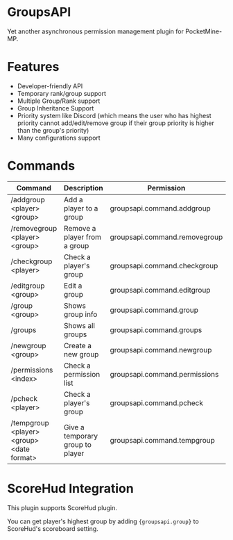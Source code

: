 # GroupsAPI

Yet another asynchronous permission management plugin for PocketMine-MP.

# Features

* Developer-friendly API
* Temporary rank/group support
* Multiple Group/Rank support
* Group Inheritance Support
* Priority system like Discord (which means the user who has highest priority cannot add/edit/remove group if their
  group priority is higher than the group's priority)
* Many configurations support

# Commands

| Command                                   |Description| Permission                     |
|-------------------------------------------|---|--------------------------------|
| /addgroup &lt;player&gt; &lt;group&gt;                |Add a player to a group| groupsapi.command.addgroup     |
| /removegroup &lt;player&gt; &lt;group&gt;             |Remove a player from a group| groupsapi.command.removegroup  |
| /checkgroup &lt;player&gt;                      |Check a player's group| groupsapi.command.checkgroup   |
| /editgroup &lt;group&gt;                        |Edit a group| groupsapi.command.editgroup    |
| /group &lt;group&gt;                            |Shows group info| groupsapi.command.group        |
| /groups                                   |Shows all groups| groupsapi.command.groups       |
| /newgroup &lt;group&gt;                         |Create a new group| groupsapi.command.newgroup     |
| /permissions &lt;index&gt;                      |Check a permission list| groupsapi.command.permissions |
| /pcheck &lt;player&gt;                          |Check a player's group|groupsapi.command.pcheck|
| /tempgroup &lt;player&gt; &lt;group&gt; &lt;date format&gt; |Give a temporary group to player|groupsapi.command.tempgroup|

# ScoreHud Integration
This plugin supports ScoreHud plugin.

You can get player's highest group by adding `{groupsapi.group}` to ScoreHud's scoreboard setting.
